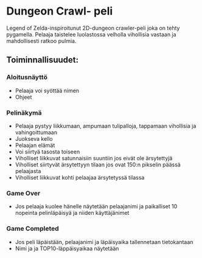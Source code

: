 # Dungeon Crawl- peli 
Legend of Zelda-inspiroitunut 2D-dungeon crawler-peli joka on tehty pygamella.
Pelaaja taistelee luolastossa velholla vihollisia vastaan ja mahdollisesti
ratkoo pulmia.

## Toiminnallisuudet:

### Aloitusnäyttö
- Pelaaja voi syöttää nimen
- Ohjeet

### Pelinäkymä
- Pelaaja pystyy liikkumaan, ampumaan tulipalloja, tappamaan vihollisia ja vahingoittumaan
- Juokseva kello
- Pelaajan elämät
- Voi siirtyä tasosta toiseen
- Viholliset liikkuvat satunnaisiin suuntiin jos eivät ole ärsytettyjä
- Viholliset siirtyvät ärsytettyyn tilaan jos ovat 150:n pikselin päässä pelaajasta
- Viholliset liikkuvat kohti pelaajaa ärsytetyssä tilassa

### Game Over
- Jos pelaaja kuolee hänelle näytetään pelaajanimi ja paikalliset 10 nopeinta pelinläpäisyä ja niiden käyttäjänimet

### Game Completed
- Jos peli läpäistään, pelaajanimi ja läpäisyaika tallennetaan tietokantaan
- Nimi ja ja TOP10-läppäisyaikaa näytetään
